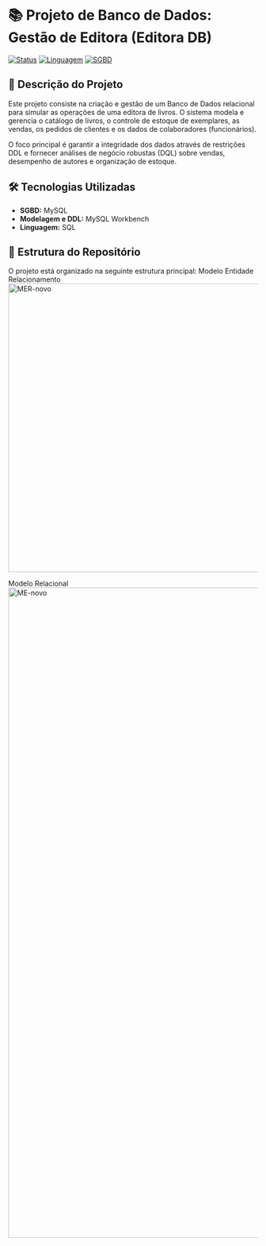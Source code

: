 # 📚 Projeto de Banco de Dados: Gestão de Editora (Editora DB)

[![Status](https://img.shields.io/badge/Status-Concluído-brightgreen)]()
[![Linguagem](https://img.shields.io/badge/Linguagem-SQL-blue)]()
[![SGBD](https://img.shields.io/badge/SGBD-MySQL-orange)]()

## 📝 Descrição do Projeto

Este projeto consiste na criação e gestão de um Banco de Dados relacional para simular as operações de uma editora de livros. O sistema modela e gerencia o catálogo de livros, o controle de estoque de exemplares, as vendas, os pedidos de clientes e os dados de colaboradores (funcionários).

O foco principal é garantir a integridade dos dados através de restrições DDL e fornecer análises de negócio robustas (DQL) sobre vendas, desempenho de autores e organização de estoque.

## 🛠️ Tecnologias Utilizadas

* **SGBD:** MySQL
* **Modelagem e DDL:** MySQL Workbench
* **Linguagem:** SQL

## 📂 Estrutura do Repositório

O projeto está organizado na seguinte estrutura principal:
Modelo Entidade Relacionamento
<img width="1329" height="582" alt="MER-novo" src="https://github.com/user-attachments/assets/b1cb3120-c50a-4ff8-b4c4-2ec98a0184c2" />


Modelo Relacional
<img width="1836" height="1311" alt="ME-novo" src="https://github.com/user-attachments/assets/0da981b4-a871-49da-9142-1de760b9565b" />




